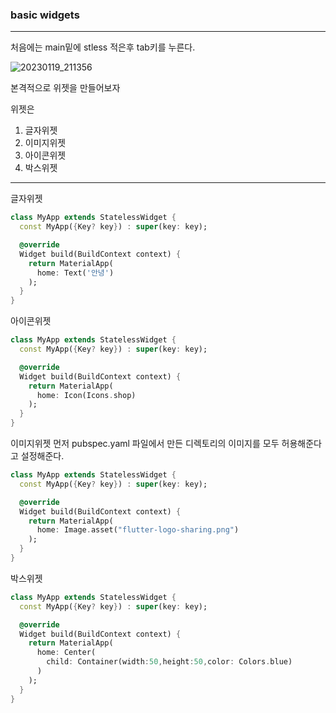 ### basic widgets
___

처음에는 main밑에 stless 적은후 tab키를 누른다.

![20230119_211356](https://user-images.githubusercontent.com/113106136/213440541-fe59b641-2507-4db5-bb84-3875f7d4bf12.png)

본격적으로 위젯을 만들어보자

위젯은
1. 글자위젯
2. 이미지위젯
3. 아이콘위젯
4. 박스위젯

___

글자위젯
```dart
class MyApp extends StatelessWidget {
  const MyApp({Key? key}) : super(key: key);

  @override
  Widget build(BuildContext context) {
    return MaterialApp(
      home: Text('안녕')
    );
  }
}
```
아이콘위젯
```dart
class MyApp extends StatelessWidget {
  const MyApp({Key? key}) : super(key: key);

  @override
  Widget build(BuildContext context) {
    return MaterialApp(
      home: Icon(Icons.shop)
    );
  }
}
```

이미지위젯
먼저 pubspec.yaml 파일에서 만든 디렉토리의 이미지를 모두 허용해준다고 설정해준다.
```dart
class MyApp extends StatelessWidget {
  const MyApp({Key? key}) : super(key: key);

  @override
  Widget build(BuildContext context) {
    return MaterialApp(
      home: Image.asset("flutter-logo-sharing.png")
    );
  }
}
```
박스위젯
```dart
class MyApp extends StatelessWidget {
  const MyApp({Key? key}) : super(key: key);

  @override
  Widget build(BuildContext context) {
    return MaterialApp(
      home: Center(
        child: Container(width:50,height:50,color: Colors.blue)
      )
    );
  }
}
```
